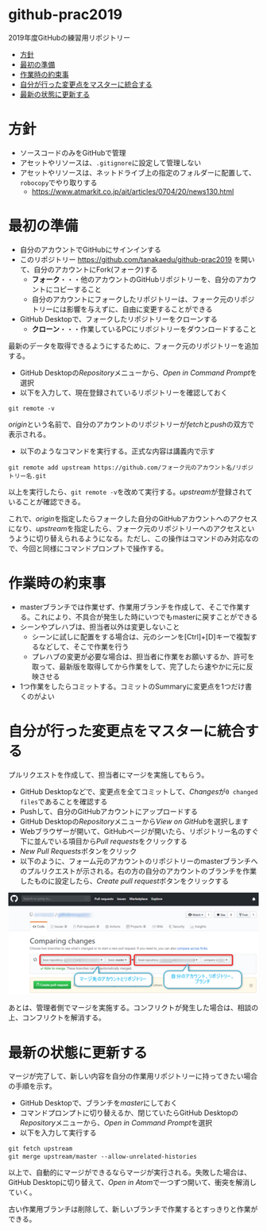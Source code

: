 # github-prac2019
2019年度GitHubの練習用リポジトリー

- [方針](https://github.com/tanakaedu/github-prac2019/blob/master/README.md#%E6%96%B9%E9%87%9D)
- [最初の準備](https://github.com/tanakaedu/github-prac2019/blob/master/README.md#%E6%9C%80%E5%88%9D%E3%81%AE%E6%BA%96%E5%82%99)
- [作業時の約束事](https://github.com/tanakaedu/github-prac2019/blob/master/README.md#%E4%BD%9C%E6%A5%AD%E6%99%82%E3%81%AE%E7%B4%84%E6%9D%9F%E4%BA%8B)
- [自分が行った変更点をマスターに統合する](https://github.com/tanakaedu/github-prac2019/blob/master/README.md#%E8%87%AA%E5%88%86%E3%81%8C%E8%A1%8C%E3%81%A3%E3%81%9F%E5%A4%89%E6%9B%B4%E7%82%B9%E3%82%92%E3%83%9E%E3%82%B9%E3%82%BF%E3%83%BC%E3%81%AB%E7%B5%B1%E5%90%88%E3%81%99%E3%82%8B)
- [最新の状態に更新する](https://github.com/tanakaedu/github-prac2019/blob/master/README.md#%E6%9C%80%E6%96%B0%E3%81%AE%E7%8A%B6%E6%85%8B%E3%81%AB%E6%9B%B4%E6%96%B0%E3%81%99%E3%82%8B)


# 方針
- ソースコードのみをGitHubで管理
- アセットやリソースは、`.gitignore`に設定して管理しない
- アセットやリソースは、ネットドライブ上の指定のフォルダーに配置して、`robocopy`でやり取りする
  - https://www.atmarkit.co.jp/ait/articles/0704/20/news130.html
  
# 最初の準備
- 自分のアカウントでGitHubにサインインする
- このリポジトリー https://github.com/tanakaedu/github-prac2019 を開いて、自分のアカウントにFork(フォーク)する
  - **フォーク**・・・他のアカウントのGitHubリポジトリーを、自分のアカウントにコピーすること
  - 自分のアカウントにフォークしたリポジトリーは、フォーク元のリポジトリーには影響を与えずに、自由に変更することができる
- GitHub Desktopで、フォークしたリポジトリーをクローンする
  - **クローン**・・・作業しているPCにリポジトリーをダウンロードすること

最新のデータを取得できるようにするために、フォーク元のリポジトリーを追加する。

- GitHub Desktopの*Repository*メニューから、*Open in Command Prompt*を選択
- 以下を入力して、現在登録されているリポジトリーを確認しておく

```
git remote -v
```

*origin*という名前で、自分のアカウントのリポジトリーが*fetch*と*push*の双方で表示される。

- 以下のようなコマンドを実行する。正式な内容は講義内で示す

```
git remote add upstream https://github.com/フォーク元のアカウント名/リポジトリー名.git
```

以上を実行したら、`git remote -v`を改めて実行する。*upstream*が登録されていることが確認できる。

これで、*origin*を指定したらフォークした自分のGitHubアカウントへのアクセスになり、*upstream*を指定したら、フォーク元のリポジトリーへのアクセスというように切り替えられるようになる。ただし、この操作はコマンドのみ対応なので、今回と同様にコマンドプロンプトで操作する。

# 作業時の約束事
- masterブランチでは作業せず、作業用ブランチを作成して、そこで作業する。これにより、不具合が発生した時にいつでもmasterに戻すことができる
- シーンやプレハブは、担当者以外は変更しないこと
  - シーンに試しに配置をする場合は、元のシーンを[Ctrl]+[D]キーで複製するなどして、そこで作業を行う
  - プレハブの変更が必要な場合は、担当者に作業をお願いするか、許可を取って、最新版を取得してから作業をして、完了したら速やかに元に反映させる
- 1つ作業をしたらコミットする。コミットのSummaryに変更点を1つだけ書くのがよい


# 自分が行った変更点をマスターに統合する
プルリクエストを作成して、担当者にマージを実施してもらう。

- GitHub Desktopなどで、変更点を全てコミットして、*Changes*が`0 changed files`であることを確認する
- Pushして、自分のGitHubアカウントにアップロードする
- GitHub Desktopの*Repository*メニューから*View on GitHub*を選択します
- Webブラウザーが開いて、GitHubページが開いたら、リポジトリー名のすぐ下に並んでいる項目から*Pull requests*をクリックする
- *New Pull Requests*ボタンをクリック
- 以下のように、フォーム元のアカウントのリポジトリーのmasterブランチへのプルリクエストが示される。右の方の自分のアカウントのブランチを作業したものに設定したら、*Create pull request*ボタンをクリックする

![プルリクエスト](Images/img00.png)

あとは、管理者側でマージを実施する。コンフリクトが発生した場合は、相談の上、コンフリクトを解消する。

# 最新の状態に更新する
マージが完了して、新しい内容を自分の作業用リポジトリーに持ってきたい場合の手順を示す。

- GitHub Desktopで、ブランチを*master*にしておく
- コマンドプロンプトに切り替えるか、閉じていたらGitHub Desktopの*Repository*メニューから、*Open in Command Prompt*を選択
- 以下を入力して実行する

```
git fetch upstream
git merge upstream/master --allow-unrelated-histories
```

以上で、自動的にマージができるならマージが実行される。失敗した場合は、GitHub Desktopに切り替えて、*Open in Atom*で一つずつ開いて、衝突を解消していく。

古い作業用ブランチは削除して、新しいブランチで作業するとすっきりと作業ができる。

